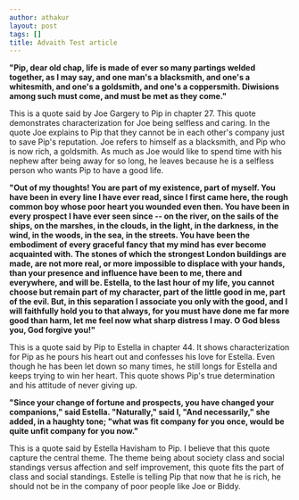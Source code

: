 ```yaml
---
author: athakur
layout: post
tags: []
title: Advaith Test article
---
```


**"Pip, dear old chap, life is made of ever so many partings welded
together, as I may say, and one man's a blacksmith, and one's a
whitesmith, and one's a goldsmith, and one's a coppersmith. Diwisions
among such must come, and must be met as they come."**

This is a quote said by Joe Gargery to Pip in chapter 27. This quote
demonstrates characterization for Joe being selfless and caring. In the
quote Joe explains to Pip that they cannot be in each other's company
just to save Pip's reputation. Joe refers to himself as a blacksmith,
and Pip who is now rich, a goldsmith. As much as Joe would like to spend
time with his nephew after being away for so long, he leaves because he
is a selfless person who wants Pip to have a good life.

**"Out of my thoughts! You are part of my existence, part of myself. You
have been in every line I have ever read, since I first came here, the
rough common boy whose poor heart you wounded even then. You have been
in every prospect I have ever seen since -- on the river, on the sails
of the ships, on the marshes, in the clouds, in the light, in the
darkness, in the wind, in the woods, in the sea, in the streets. You
have been the embodiment of every graceful fancy that my mind has ever
become acquainted with. The stones of which the strongest London
buildings are made, are not more real, or more impossible to displace
with your hands, than your presence and influence have been to me, there
and everywhere, and will be. Estella, to the last hour of my life, you
cannot choose but remain part of my character, part of the little good
in me, part of the evil. But, in this separation I associate you only
with the good, and I will faithfully hold you to that always, for you
must have done me far more good than harm, let me feel now what sharp
distress I may. O God bless you, God forgive you!"**

This is a quote said by Pip to Estella in chapter 44. It shows
characterization for Pip as he pours his heart out and confesses his
love for Estella. Even though he has been let down so many times, he
still longs for Estella and keeps trying to win her heart. This quote
shows Pip's true determination and his attitude of never giving up.

**"Since your change of fortune and prospects, you have changed your
companions," said Estella. "Naturally," said I, "And necessarily," she
added, in a haughty tone; "what was fit company for you once, would be
quite unfit company for you now."**

This is a quote said by Estella Havisham to Pip. I believe that this
quote capture the central theme. The theme being about society class and
social standings versus affection and self improvement, this quote fits
the part of class and social standings. Estelle is telling Pip that now
that he is rich, he should not be in the company of poor people like Joe
or Biddy.
